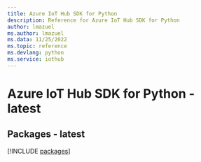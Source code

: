 ```yaml
---
title: Azure IoT Hub SDK for Python
description: Reference for Azure IoT Hub SDK for Python
author: lmazuel
ms.author: lmazuel
ms.data: 11/25/2022
ms.topic: reference
ms.devlang: python
ms.service: iothub
---
```

# Azure IoT Hub SDK for Python - latest
## Packages - latest
[!INCLUDE [packages](iot-hub-index.md)]